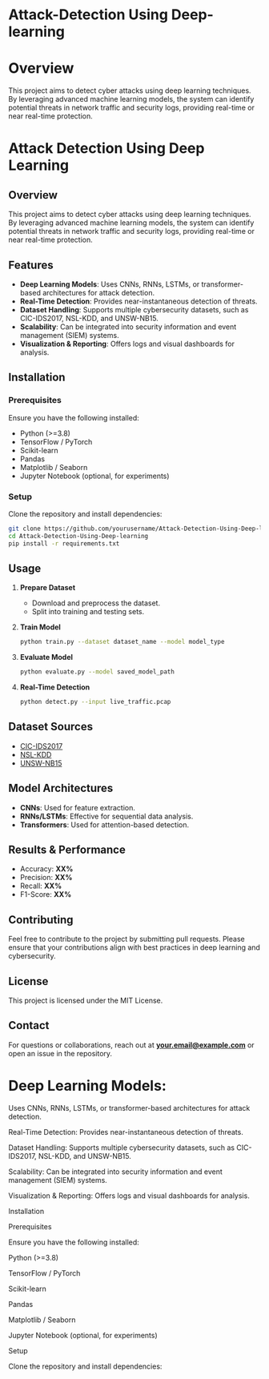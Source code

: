 # Attack-Detection Using Deep-learning 
# Overview
This project aims to detect cyber attacks using deep learning techniques. By leveraging advanced machine learning models, the system can identify potential threats in network traffic and security logs, providing real-time or near real-time protection.
# Attack Detection Using Deep Learning

## Overview
This project aims to detect cyber attacks using deep learning techniques. By leveraging advanced machine learning models, the system can identify potential threats in network traffic and security logs, providing real-time or near real-time protection.

## Features
- **Deep Learning Models**: Uses CNNs, RNNs, LSTMs, or transformer-based architectures for attack detection.
- **Real-Time Detection**: Provides near-instantaneous detection of threats.
- **Dataset Handling**: Supports multiple cybersecurity datasets, such as CIC-IDS2017, NSL-KDD, and UNSW-NB15.
- **Scalability**: Can be integrated into security information and event management (SIEM) systems.
- **Visualization & Reporting**: Offers logs and visual dashboards for analysis.

## Installation
### Prerequisites
Ensure you have the following installed:
- Python (>=3.8)
- TensorFlow / PyTorch
- Scikit-learn
- Pandas
- Matplotlib / Seaborn
- Jupyter Notebook (optional, for experiments)

### Setup
Clone the repository and install dependencies:
```sh
git clone https://github.com/yourusername/Attack-Detection-Using-Deep-learning.git
cd Attack-Detection-Using-Deep-learning
pip install -r requirements.txt
```

## Usage
1. **Prepare Dataset**
   - Download and preprocess the dataset.
   - Split into training and testing sets.

2. **Train Model**
   ```sh
   python train.py --dataset dataset_name --model model_type
   ```

3. **Evaluate Model**
   ```sh
   python evaluate.py --model saved_model_path
   ```

4. **Real-Time Detection**
   ```sh
   python detect.py --input live_traffic.pcap
   ```

## Dataset Sources
- [CIC-IDS2017](https://www.unb.ca/cic/datasets/ids-2017.html)
- [NSL-KDD](https://www.unb.ca/cic/datasets/nsl.html)
- [UNSW-NB15](https://www.unsw.adfa.edu.au/unsw-canberra-cyber/cybersecurity/ADFA-NB15-Datasets/)

## Model Architectures
- **CNNs**: Used for feature extraction.
- **RNNs/LSTMs**: Effective for sequential data analysis.
- **Transformers**: Used for attention-based detection.

## Results & Performance
- Accuracy: **XX%**
- Precision: **XX%**
- Recall: **XX%**
- F1-Score: **XX%**

## Contributing
Feel free to contribute to the project by submitting pull requests. Please ensure that your contributions align with best practices in deep learning and cybersecurity.

## License
This project is licensed under the MIT License.

## Contact
For questions or collaborations, reach out at **your.email@example.com** or open an issue in the repository.


# Deep Learning Models:
Uses CNNs, RNNs, LSTMs, or transformer-based architectures for attack detection.

Real-Time Detection: Provides near-instantaneous detection of threats.

Dataset Handling: Supports multiple cybersecurity datasets, such as CIC-IDS2017, NSL-KDD, and UNSW-NB15.

Scalability: Can be integrated into security information and event management (SIEM) systems.

Visualization & Reporting: Offers logs and visual dashboards for analysis.

Installation

Prerequisites

Ensure you have the following installed:

Python (>=3.8)

TensorFlow / PyTorch

Scikit-learn

Pandas

Matplotlib / Seaborn

Jupyter Notebook (optional, for experiments)

Setup

Clone the repository and install dependencies:
